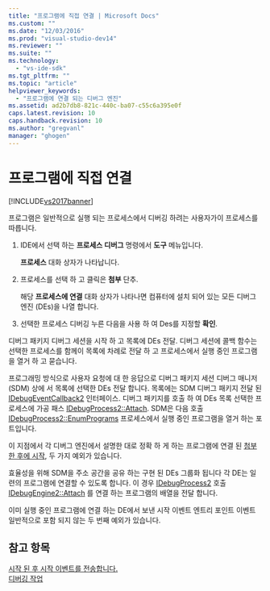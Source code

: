 ```yaml
---
title: "프로그램에 직접 연결 | Microsoft Docs"
ms.custom: ""
ms.date: "12/03/2016"
ms.prod: "visual-studio-dev14"
ms.reviewer: ""
ms.suite: ""
ms.technology: 
  - "vs-ide-sdk"
ms.tgt_pltfrm: ""
ms.topic: "article"
helpviewer_keywords: 
  - "프로그램에 연결 되는 디버그 엔진"
ms.assetid: ad2b7db8-821c-440c-ba07-c55c6a395e0f
caps.latest.revision: 10
caps.handback.revision: 10
ms.author: "gregvanl"
manager: "ghogen"
---
```

# 프로그램에 직접 연결
[!INCLUDE[vs2017banner](../../code-quality/includes/vs2017banner.md)]

프로그램은 일반적으로 실행 되는 프로세스에서 디버깅 하려는 사용자가이 프로세스를 따릅니다.  
  
1.  IDE에서 선택 하는  **프로세스 디버그** 명령에서  **도구** 메뉴입니다.  
  
     **프로세스** 대화 상자가 나타납니다.  
  
2.  프로세스를 선택 하 고 클릭은  **첨부** 단추.  
  
     해당  **프로세스에 연결** 대화 상자가 나타나면 컴퓨터에 설치 되어 있는 모든 디버그 엔진 \(DEs\)을 나열 합니다.  
  
3.  선택한 프로세스 디버깅 누른 다음을 사용 하 여 Des를 지정할  **확인**.  
  
 디버그 패키지 디버그 세션을 시작 하 고 목록에 DEs 전달.  디버그 세션에 콜백 함수는 선택한 프로세스를 함께이 목록에 차례로 전달 하 고 프로세스에서 실행 중인 프로그램을 열거 하 고 묻습니다.  
  
 프로그래밍 방식으로 사용자 요청에 대 한 응답으로 디버그 패키지 세션 디버그 매니저 \(SDM\) 상에 서 목록에 선택한 DEs 전달 합니다.  목록에는 SDM 디버그 패키지 전달 된  [IDebugEventCallback2](../../extensibility/debugger/reference/idebugeventcallback2.md) 인터페이스.  디버그 패키지를 호출 하 여 DEs 목록 선택한 프로세스에 가공 패스  [IDebugProcess2::Attach](../../extensibility/debugger/reference/idebugprocess2-attach.md).  SDM은 다음 호출  [IDebugProcess2::EnumPrograms](../../extensibility/debugger/reference/idebugprocess2-enumprograms.md) 프로세스에서 실행 중인 프로그램을 열거 하는 포트입니다.  
  
 이 지점에서 각 디버그 엔진에서 설명한 대로 정확 하 게 하는 프로그램에 연결 된  [첨부 한 후에 시작](../../extensibility/debugger/attaching-after-a-launch.md), 두 가지 예외가 있습니다.  
  
 효율성을 위해 SDM을 주소 공간을 공유 하는 구현 된 DEs 그룹화 됩니다 각 DE는 일련의 프로그램에 연결할 수 있도록 합니다.  이 경우  [IDebugProcess2](../../extensibility/debugger/reference/idebugprocess2.md) 호출  [IDebugEngine2::Attach](../../extensibility/debugger/reference/idebugengine2-attach.md) 를 연결 하는 프로그램의 배열을 전달 합니다.  
  
 이미 실행 중인 프로그램에 연결 하는 DE에서 보낸 시작 이벤트 엔트리 포인트 이벤트 일반적으로 포함 되지 않는 두 번째 예외가 있습니다.  
  
## 참고 항목  
 [시작 된 후 시작 이벤트를 전송합니다.](../../extensibility/debugger/sending-startup-events-after-a-launch.md)   
 [디버깅 작업](../../extensibility/debugger/debugging-tasks.md)